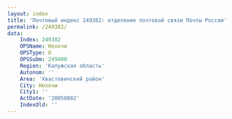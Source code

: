 ```yaml
---
layout: index
title: 'Почтовый индекс 249382: отделение почтовой связи Почты России'
permalink: /249382/
data:
    Index: 249382
    OPSName: Нехочи
    OPSType: О
    OPSSubm: 249400
    Region: 'Калужская область'
    Autonom: ''
    Area: 'Хвастовичский район'
    City: Нехочи
    City1: ''
    ActDate: '20050802'
    IndexOld: ''
---
```

